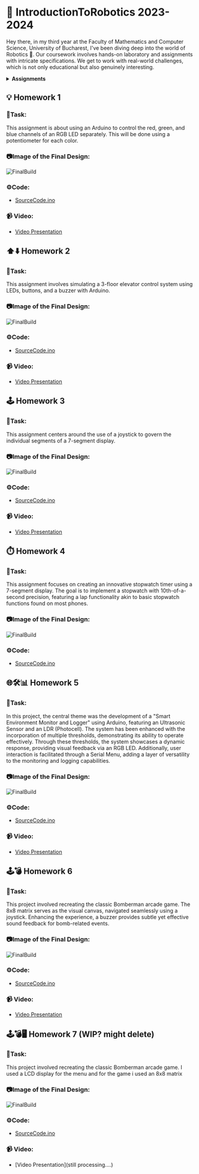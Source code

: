 # 🤖 IntroductionToRobotics 2023-2024

Hey there, in my third year at the Faculty of Mathematics and Computer Science, University of Bucharest, I've been diving deep into the world of Robotics 🚀. Our coursework involves hands-on laboratory and assignments with intricate specifications. We get to work with real-world challenges, which is not only educational but also genuinely interesting.


<details>
<summary><strong>Assignments</strong></summary>

- 📝 Homework 1: This assignment focuses on controlling each channel (Red, Green, and Blue) of an RGB LED using individual potentiometers.
  - 📂 [File location](https://github.com/teodor-daniel1234/IntroductionToRobotics/blob/main/Homework/HomeworkOne)
  
- 📝 Homework 2: This project involves creating a simulation of a three-floor elevator control system using Arduino, which includes the integration of LEDs, buttons, and a buzzer. It's akin to simulating the operation of an elevator.
  - 📂 [File location](https://github.com/teodor-daniel1234/IntroductionToRobotics/tree/main/Homework/HomeworkTwo)

- 📝 Homework 3: In this assignment, the primary focus is directed towards the utilization of a controller as the central instrument for managing the individual segments of a 7-segment display. 
  - 📂 [File location](https://github.com/teodor-daniel1234/IntroductionToRobotics/tree/main/Homework/HomeworkThree)

- 📝 Homework 4: This assignment revolves around the development of a stopwatch timer, employing a 4-digit 7-segment display and three buttons for control. The objective is to implement a stopwatch that counts in 10ths of a second.
  - 📂 [File location](https://github.com/teodor-daniel1234/IntroductionToRobotics/tree/main/Homework/HomeworkFour)
  
- 📝 Homework 5: In this assignment, the primary focus was on creating a "Smart Environment Monitor and Logger" using Arduino, incorporating an Ultrasonic Sensor and an LDR (Photocell). This system is engineered to utilize these sensors for gathering environmental data. It not only provides visual feedback through an RGB LED but also facilitates user interaction via a Serial Menu.
  - 📂 [File location](https://github.com/teodor-daniel1234/IntroductionToRobotics/tree/main/Homework/HomeworkFive)

- 📝 Homework 6: In this assignment, the main focus was on recreating the classic Bomberman game in a retro arcade style using Arduino. The project utilizes an 8x8 matrix, a joystick for intuitive controls, and a buzzer for immersive audio feedback.

  - 📂 [File location](https://github.com/teodor-daniel1234/IntroductionToRobotics/tree/main/Homework/HomeworkSix)

- 📝 Homework 7: In this assignment, the main focus was on recreating the classic Bomberman game (using a 8x8 led matrix) in a retro arcade style using Arduino and adding an lcd display for feedback and a menu, all controlled using a joystick.

  - 📂 [File location](https://github.com/teodor-daniel1234/IntroductionToRobotics/tree/main/Homework/HomeworkSeven)
 
  


</details>
  
## 💡 Homework 1
### 🎯Task:
This assignment is about using an Arduino to control the red, green, and blue channels of an RGB LED separately. This will be done using a potentiometer for each color.

### 📷Image of the Final Design:
![FinalBuild](https://github.com/teodor-daniel1234/IntroductionToRobotics/assets/115356255/1f94e546-3e48-4903-871d-683c1cfb83f1)

### ⚙️Code:
- [SourceCode.ino](https://github.com/teodor-daniel1234/IntroductionToRobotics/blob/main/Homework/HomeworkOne/HomeworkOne.ino)

### 📹 Video:
- [Video Presentation](https://youtu.be/1z6IuqXTeDo)

## ⬆️⬇️ Homework 2
### 🎯Task:
This assignment involves simulating a 3-floor elevator control system using
LEDs, buttons, and a buzzer with Arduino.

### 📷Image of the Final Design:
![FinalBuild](https://github.com/teodor-daniel1234/IntroductionToRobotics/blob/main/Homework/HomeworkTwo/FinalDesignElevator.jpeg)
### ⚙️Code:
- [SourceCode.ino](https://github.com/teodor-daniel1234/IntroductionToRobotics/blob/main/Homework/HomeworkTwo/HomeworkTwo.ino)

### 📹 Video:
- [Video Presentation](https://youtube.com/shorts/wVC9FuauEjk?feature=share)

## 🕹️ Homework 3
### 🎯Task:
This assignment centers around the use of a joystick to govern the individual segments of a 7-segment display.
### 📷Image of the Final Design:
![FinalBuild](https://github.com/teodor-daniel1234/IntroductionToRobotics/blob/main/Homework/HomeworkThree/FinalBuild.jpeg)
### ⚙️Code:
- [SourceCode.ino](https://github.com/teodor-daniel1234/IntroductionToRobotics/blob/main/Homework/HomeworkThree/HomeworkThree.ino)

### 📹 Video:
- [Video Presentation](https://youtu.be/pDAWOWdLimo)
  
## ⏱️ Homework 4
### 🎯Task:
This assignment focuses on creating an innovative stopwatch timer using a 7-segment display. The goal is to implement a stopwatch with 10th-of-a-second precision, featuring a lap functionality akin to basic stopwatch functions found on most phones.
### 📷Image of the Final Design:
![FinalBuild](https://github.com/teodor-daniel1234/IntroductionToRobotics/blob/main/Homework/HomeworkFour/FinalBuild.jpeg)
### ⚙️Code:
- [SourceCode.ino](https://github.com/teodor-daniel1234/IntroductionToRobotics/blob/main/Homework/HomeworkFour/HomeworkFour.ino)

## 🌐🛠️📊 Homework 5
### 🎯Task:
In this project, the central theme was the development of a "Smart Environment Monitor and Logger" using Arduino, featuring an Ultrasonic Sensor and an LDR (Photocell). The system has been enhanced with the incorporation of multiple thresholds, demonstrating its ability to operate effectively. Through these thresholds, the system showcases a dynamic response, providing visual feedback via an RGB LED. Additionally, user interaction is facilitated through a Serial Menu, adding a layer of versatility to the monitoring and logging capabilities.
### 📷Image of the Final Design:
![FinalBuild](https://github.com/teodor-daniel1234/IntroductionToRobotics/blob/main/Homework/HomeworkFive/FinalBuild.jpeg)
### ⚙️Code:
- [SourceCode.ino](https://github.com/teodor-daniel1234/IntroductionToRobotics/blob/main/Homework/HomeworkFive/HomeworkFive.ino)
### 📹 Video:
- [Video Presentation](https://youtu.be/iZat5utNYsA)

## 🕹️💣 Homework 6
### 🎯Task:
This project involved recreating the classic Bomberman arcade game. The 8x8 matrix serves as the visual canvas, navigated seamlessly using a joystick. Enhancing the experience, a buzzer provides subtle yet effective sound feedback for bomb-related events.
### 📷Image of the Final Design:
![FinalBuild](https://github.com/teodor-daniel1234/IntroductionToRobotics/blob/main/Homework/HomeworkSix/FinalBuild.jpeg)
### ⚙️Code:
- [SourceCode.ino](https://github.com/teodor-daniel1234/IntroductionToRobotics/blob/main/Homework/HomeworkSix/HomeworkSix.ino)
### 📹 Video:
- [Video Presentation](https://youtube.com/shorts/xtSW4jeLi24)


## 🕹️💣🖥️ Homework 7 (WIP? might delete)
### 🎯Task:
This project involved recreating the classic Bomberman arcade game. I used a LCD display for the menu and for the game i used an 8x8 matrix
### 📷Image of the Final Design:
![FinalBuild](https://github.com/teodor-daniel1234/IntroductionToRobotics/blob/main/Homework/HomeworkSeven/FinalBuild.jpeg)
### ⚙️Code:
- [SourceCode.ino](https://github.com/teodor-daniel1234/IntroductionToRobotics/blob/main/Homework/HomeworkSeven/HomeworkSeven.ino)
### 📹 Video:
- [Video Presentation](still processing....)
